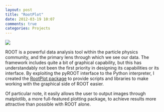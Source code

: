 ```yaml
---
layout: post
title: "RootPlot"
date: 2012-03-19 10:07
comments: true
categories: Projects
---
```


<a href="http://packages.python.org/rootplot"><img class="right" style="border: 0; background: none;" src="http://packages.python.org/rootplot/_static/rootplot-logo.png"></a>

ROOT is a powerful data analysis tool within the particle physics community, and the primary lens through which we see our data. The framework includes quite a bit of graphical capability, but this has understandably not been the first priority in designing its capabilities or its interface.  By exploiting the pyROOT interface to the Python interpreter, I created the [RootPlot package](http://packages.python.org/rootplot) to provide scripts and libraries to make working with the graphical side of ROOT easier.

Of particular note, it easily allows the user to output images through matplotlib, a more full-featured plotting package, to achieve results more attractive than possible with ROOT alone.
